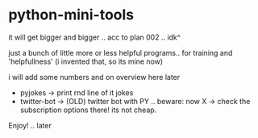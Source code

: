 # python-mini-tools

it will get bigger and bigger
.. acc to plan 002 .. idk^

just a bunch of little more or less helpful programs..
for training and 'helpfullness'
(i invented that, so its mine now)


i will add some numbers and on overview here later
- pyjokes -> print rnd line of it jokes
- twitter-bot -> (OLD) twitter bot with PY .. beware: now X -> check the subscription options there! its not cheap.


Enjoy!
.. later
